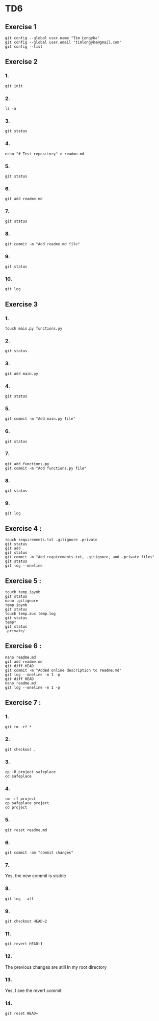 # TD6
## Exercise 1


```
git config --global user.name "Tim Longyka"
git config --global user.email "timlongyka@gmail.com"
git config --list
```

## Exercise 2

### 1.
```
git init
```

### 2.
```
ls -a
```

### 3.
```
git status
```

### 4.
```
echo "# Test repository" > readme.md
```

### 5.
```
git status
```

### 6.
```
git add readme.md
```

### 7.
```
git status
```

### 8.
```
git commit -m "Add readme.md file"
```

### 9.
```
git status
```

### 10.
```
git log
```


## Exercise 3

### 1.
```
touch main.py functions.py
```

### 2.
```
git status
```

### 3.
```
git add main.py
```

### 4.
```
git status
```

### 5.
```
git commit -m "Add main.py file"
```

### 6.
```
git status
```

### 7.
```
git add functions.py
git commit -m "Add functions.py file"
```

### 8.
```
git status    
```

### 9.
```
git log
```

## Exercise 4 :

```
touch requirements.txt .gitignore .private
git status
git add .
git status
git commit -m "Add requirements.txt, .gitignore, and .private files"
git status
git log --oneline
```
## Exercise 5 :

```
touch temp.ipynb
git status
nano .gitignore
temp.ipynb
git status
touch temp.aux temp.log
git status
temp*
git status
.private/

```

## Exercise 6 :

```
nano readme.md
git add readme.md
git diff HEAD
git commit -m "Added online description to readme.md"
git log --oneline -n 1 -p
git diff HEAD
nano readme.md
git log --oneline -n 1 -p
```

## Exercise 7 :

### 1.
```
git rm -rf *
```

### 2.

```
git checkout .
```

### 3.
```
cp -R project safeplace
cd safeplace
```

### 4.
```
rm -rf project
cp safeplace project
cd project
```

### 5.
```
git reset readme.md
```

### 6.
```
git commit -am "commit changes"
```

### 7.

Yes, the new commit is visible

### 8. 

```git log --all```

### 9.

```git checkout HEAD~2```

### 11.

```git revert HEAD~1```

### 12. 

The previous changes are still in my root directory

### 13.

Yes, I see the revert commit

### 14. 

```git reset HEAD~ ```






